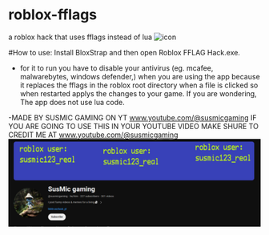 # roblox-fflags
a roblox hack that uses fflags instead of lua
![icon](https://github.com/susmic-gaming/roblox-fflags/assets/157221967/b299808d-3e0b-4c9c-aa5c-4f576097f32f)

#How to use:
 Install BloxStrap and then open Roblox FFLAG Hack.exe. 
 - for it to run you have to disable your antivirus (eg. mcafee, malwarebytes, windows defender,) when you are using the app because it replaces the
fflags in the roblox root directory when a file is clicked so when restarted applys the changes to
your game. If you are wondering, The app does not use lua code.

-MADE BY SUSMIC GAMING ON YT www.youtube.com/@susmicgaming
IF YOU ARE GOING TO USE THIS IN YOUR YOUTUBE VIDEO MAKE SHURE TO CREDIT ME AT www.youtube.com/@susmicgaming
![icon](https://raw.githubusercontent.com/susmic-gaming/roblox-fflags/main/yt)

